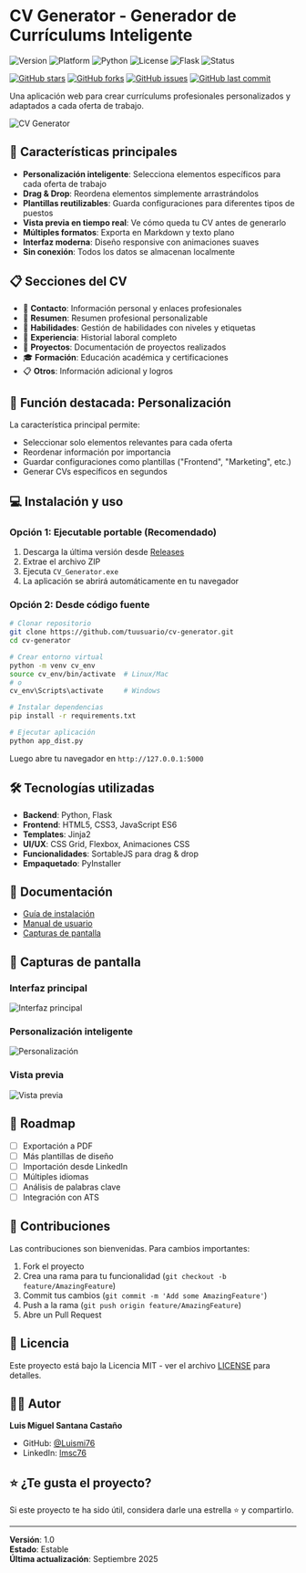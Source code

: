 # CV Generator - Generador de Currículums Inteligente

![Version](https://img.shields.io/badge/version-1.0.0-blue.svg)
![Platform](https://img.shields.io/badge/platform-Windows%20%7C%20Linux%20%7C%20macOS-lightgrey.svg)
![Python](https://img.shields.io/badge/python-3.8%2B-blue.svg)
![License](https://img.shields.io/badge/license-MIT-green.svg)
![Flask](https://img.shields.io/badge/flask-2.3%2B-orange.svg)
![Status](https://img.shields.io/badge/status-stable-brightgreen.svg)

[![GitHub stars](https://img.shields.io/github/stars/Luismi76/cv-generator.svg?style=social&label=Star)](https://github.com/Luismi76/cv-generator)
[![GitHub forks](https://img.shields.io/github/forks/Luismi76/cv-generator.svg?style=social&label=Fork)](https://github.com/Luismi76/cv-generator/fork)
[![GitHub issues](https://img.shields.io/github/issues/Luismi76/cv-generator.svg)](https://github.com/Luismi76/cv-generator/issues)
[![GitHub last commit](https://img.shields.io/github/last-commit/Luismi76/cv-generator.svg)](https://github.com/Luismi76/cv-generator/commits/main)

Una aplicación web para crear currículums profesionales personalizados y adaptados a cada oferta de trabajo.

![CV Generator](docs/screenshots/main-interface.png)

## 🚀 Características principales

- **Personalización inteligente**: Selecciona elementos específicos para cada oferta de trabajo
- **Drag & Drop**: Reordena elementos simplemente arrastrándolos
- **Plantillas reutilizables**: Guarda configuraciones para diferentes tipos de puestos
- **Vista previa en tiempo real**: Ve cómo queda tu CV antes de generarlo
- **Múltiples formatos**: Exporta en Markdown y texto plano
- **Interfaz moderna**: Diseño responsive con animaciones suaves
- **Sin conexión**: Todos los datos se almacenan localmente

## 📋 Secciones del CV

- 📧 **Contacto**: Información personal y enlaces profesionales
- 📝 **Resumen**: Resumen profesional personalizable
- 🎯 **Habilidades**: Gestión de habilidades con niveles y etiquetas
- 💼 **Experiencia**: Historial laboral completo
- 🚀 **Proyectos**: Documentación de proyectos realizados
- 🎓 **Formación**: Educación académica y certificaciones
- 📋 **Otros**: Información adicional y logros

## 🎯 Función destacada: Personalización

La característica principal permite:
- Seleccionar solo elementos relevantes para cada oferta
- Reordenar información por importancia
- Guardar configuraciones como plantillas ("Frontend", "Marketing", etc.)
- Generar CVs específicos en segundos

## 💻 Instalación y uso

### Opción 1: Ejecutable portable (Recomendado)

1. Descarga la última versión desde [Releases](releases/)
2. Extrae el archivo ZIP
3. Ejecuta `CV_Generator.exe`
4. La aplicación se abrirá automáticamente en tu navegador

### Opción 2: Desde código fuente

```bash
# Clonar repositorio
git clone https://github.com/tuusuario/cv-generator.git
cd cv-generator

# Crear entorno virtual
python -m venv cv_env
source cv_env/bin/activate  # Linux/Mac
# o
cv_env\Scripts\activate     # Windows

# Instalar dependencias
pip install -r requirements.txt

# Ejecutar aplicación
python app_dist.py
```

Luego abre tu navegador en `http://127.0.0.1:5000`

## 🛠️ Tecnologías utilizadas

- **Backend**: Python, Flask
- **Frontend**: HTML5, CSS3, JavaScript ES6
- **Templates**: Jinja2
- **UI/UX**: CSS Grid, Flexbox, Animaciones CSS
- **Funcionalidades**: SortableJS para drag & drop
- **Empaquetado**: PyInstaller

## 📖 Documentación

- [Guía de instalación](docs/installation.md)
- [Manual de usuario](docs/user-guide.md)
- [Capturas de pantalla](docs/screenshots/)

## 🎨 Capturas de pantalla

### Interfaz principal
![Interfaz principal](docs/screenshots/main-interface.png)

### Personalización inteligente
![Personalización](docs/screenshots/customization.png)

### Vista previa
![Vista previa](docs/screenshots/preview.png)

## 🚦 Roadmap

- [ ] Exportación a PDF
- [ ] Más plantillas de diseño
- [ ] Importación desde LinkedIn
- [ ] Múltiples idiomas
- [ ] Análisis de palabras clave
- [ ] Integración con ATS

## 🤝 Contribuciones

Las contribuciones son bienvenidas. Para cambios importantes:

1. Fork el proyecto
2. Crea una rama para tu funcionalidad (`git checkout -b feature/AmazingFeature`)
3. Commit tus cambios (`git commit -m 'Add some AmazingFeature'`)
4. Push a la rama (`git push origin feature/AmazingFeature`)
5. Abre un Pull Request

## 📝 Licencia

Este proyecto está bajo la Licencia MIT - ver el archivo [LICENSE](LICENSE) para detalles.

## 👨‍💻 Autor

**Luis Miguel Santana Castaño**
- GitHub: [@Luismi76](https://github.com/Luismi76)
- LinkedIn: [lmsc76](https://linkedin.com/in/lmsc76/)

## ⭐ ¿Te gusta el proyecto?

Si este proyecto te ha sido útil, considera darle una estrella ⭐ y compartirlo.

---

**Versión**: 1.0  
**Estado**: Estable  
**Última actualización**: Septiembre 2025
